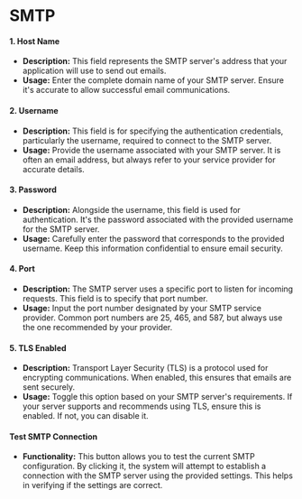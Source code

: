 # SMTP

#### **1. Host Name**

* **Description:** This field represents the SMTP server's address that your application will use to send out emails.
* **Usage:** Enter the complete domain name of your SMTP server. Ensure it's accurate to allow successful email communications.

#### **2. Username**

* **Description:** This field is for specifying the authentication credentials, particularly the username, required to connect to the SMTP server.
* **Usage:** Provide the username associated with your SMTP server. It is often an email address, but always refer to your service provider for accurate details.

#### **3. Password**

* **Description:** Alongside the username, this field is used for authentication. It's the password associated with the provided username for the SMTP server.
* **Usage:** Carefully enter the password that corresponds to the provided username. Keep this information confidential to ensure email security.

#### **4. Port**

* **Description:** The SMTP server uses a specific port to listen for incoming requests. This field is to specify that port number.
* **Usage:** Input the port number designated by your SMTP service provider. Common port numbers are 25, 465, and 587, but always use the one recommended by your provider.

#### **5. TLS Enabled**

* **Description:** Transport Layer Security (TLS) is a protocol used for encrypting communications. When enabled, this ensures that emails are sent securely.
* **Usage:** Toggle this option based on your SMTP server's requirements. If your server supports and recommends using TLS, ensure this is enabled. If not, you can disable it.

#### **Test SMTP Connection**

* **Functionality:** This button allows you to test the current SMTP configuration. By clicking it, the system will attempt to establish a connection with the SMTP server using the provided settings. This helps in verifying if the settings are correct.
